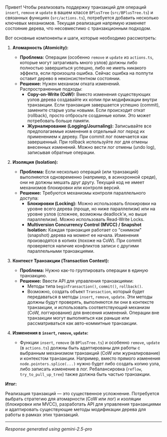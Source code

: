
Привет! Чтобы реализовать поддержку транзакций для операций `insert`, `remove` и `update` в вашем классе `BPlusTree` (`src/BPlusTree.ts`) и связанных функциях (`src/actions.ts`), потребуется добавить несколько ключевых механизмов. Текущая реализация напрямую изменяет состояние дерева, что несовместимо с транзакционным подходом.

Вот основные компоненты и шаги, которые необходимо рассмотреть:

1.  **Атомарность (Atomicity):**
    *   **Проблема:** Операции (особенно `remove` и `update` из `actions.ts`, которые могут затрагивать много узлов) должны либо полностью завершиться успешно, либо не иметь никакого эффекта, если произошла ошибка. Сейчас ошибка на полпути оставит дерево в неконсистентном состоянии.
    *   **Решение:** Нужен механизм отката изменений. Распространенные подходы:
        *   **Copy-on-Write (CoW):** Вместо изменения существующих узлов дерева создавайте их копии при модификации внутри транзакции. Если транзакция завершается успешно (commit), замените старые узлы новыми. Если происходит откат (rollback), просто отбросьте созданные копии. Это может потребовать больше памяти.
        *   **Журналирование (Logging/Journaling):** Записывайте все предполагаемые изменения в отдельный лог *перед* их применением к дереву. При commit лог помечается как завершенный. При rollback используйте лог для отмены внесенных изменений. Можно вести лог отмены (undo log), записывая обратные операции.

2.  **Изоляция (Isolation):**
    *   **Проблема:** Если несколько операций (или транзакций) выполняются одновременно (например, в асинхронной среде), они не должны мешать друг другу. Текущий код не имеет механизмов блокировки или контроля версий.
    *   **Решение:** Требуются механизмы контроля параллельного доступа:
        *   **Блокировки (Locking):** Можно использовать блокировки на уровне всего дерева (проще, но ниже параллелизм) или на уровне узлов (сложнее, возможны deadlock'и, но выше параллелизм). Можно использовать Read-Write Locks.
        *   **Multiversion Concurrency Control (MVCC) / Snapshot Isolation:** Каждая транзакция работает со "снимком" (snapshot) дерева на момент ее начала. Изменения производятся в копиях (похоже на CoW). При commit проверяется наличие конфликтов записи с другими параллельными транзакциями.

3.  **Контекст Транзакции (Transaction Context):**
    *   **Проблема:** Нужно как-то группировать операции в единую транзакцию.
    *   **Решение:** Ввести API для управления транзакциями:
        *   Методы типа `beginTransaction()`, `commit()`, `rollback()`.
        *   Возможно, создать объект `Transaction`, который будет передаваться в методы `insert`, `remove`, `update`. Эти методы должны будут проверять, выполняются ли они в контексте транзакции, и использовать соответствующий механизм (CoW, логгирование) для внесения изменений. Операции вне транзакции могут выполняться как раньше или рассматриваться как авто-коммитные транзакции.

4.  **Изменения в `insert`, `remove`, `update`:**
    *   Функции `insert`, `remove` (в `BPlusTree.ts`) и особенно `remove`, `update` (в `actions.ts`) должны быть адаптированы для работы с выбранным механизмом транзакций (CoW или журналирование) и контекстом транзакции. Например, вместо прямого изменения `node.pointers.splice(...)` нужно будет либо создать копию узла, либо записать изменение в лог. Ребалансировка (`reflow`, `try_to_pull_up_tree`) также должна быть частью транзакции.

**Итог:**

Реализация транзакций — это существенное усложнение. Потребуется выбрать стратегию для атомарности (CoW или лог) и изоляции (блокировки или MVCC), разработать API для управления транзакциями и адаптировать существующие методы модификации дерева для работы в рамках этих транзакций.

---
*Response generated using gemini-2.5-pro*
